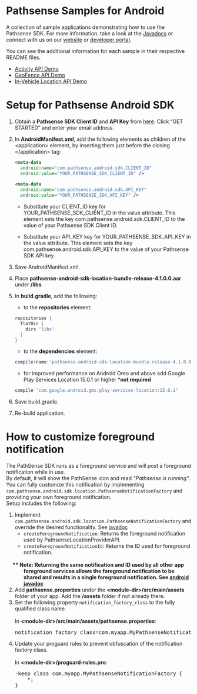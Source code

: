 
Pathsense Samples for Android
=============================

A collection of sample applications demonstrating how to use the Pathsense SDK. For more information, take a look at the [Javadocs](http://docs.pathsense.io/android/sdk/location/4.1.0.0/) or connect with us on our [website](https://pathsense.com/) or [developer portal](https://developer.pathsense.com/).

You can see the additional information for each sample in their respective README files.

  - [Activity API Demo](pathsense-activitydemo-app/README.md)
  - [GeoFence API Demo](pathsense-geofencedemo-app/README.md)
  - [In-Vehicle Location API Demo](pathsense-invehiclelocationdemo-app/README.md)

Setup for Pathsense Android SDK
===================================
1. Obtain a **Pathsense SDK Client ID** and **API Key** from [here](https://pathsense.com/). Click “GET STARTED” and enter your email address.

2. In **AndroidManifest.xml**, add the following elements as children of the &#060;application&#062; element, by inserting them just before the closing &#060;/application&#062; tag:

    ```xml
    <meta-data 
      android:name="com.pathsense.android.sdk.CLIENT_ID" 
      android:value="YOUR_PATHSENSE_SDK_CLIENT_ID" />
        
    <meta-data 
      android:name="com.pathsense.android.sdk.API_KEY" 
      android:value="YOUR_PATHSENSE_SDK_API_KEY" />
    ```

    * Substitute your CLIENT_ID key for YOUR_PATHSENSE_SDK_CLIENT_ID in the value attribute. This element sets the key com.pathsense.android.sdk.CLIENT_ID to the value of your Pathsense SDK Client ID.

    * Substitute your API_KEY key for YOUR_PATHSENSE_SDK_API_KEY in the value attribute. This element sets the key com.pathsense.android.sdk.API_KEY to the value of your Pathsense SDK API key.

3. Save AndroidManifest.xml.

4. Place **pathsense-android-sdk-location-bundle-release-4.1.0.0.aar** under **/libs**

5. In **build.gradle**, add the following:

    * to the **repositories** element:

    ```groovy
    repositories {
      flatDir {
        dirs 'libs'
      }
    }
    ```

    * to the **dependencies** element:

    ```groovy
    compile(name:'pathsense-android-sdk-location-bundle-release-4.1.0.0', ext:'aar')
    ```
    * for improved performance on Android Oreo and above add Google Play Services Location 15.0.1 or higher ***not required**
    ```groovy
    compile "com.google.android.gms:play-services-location:15.0.1"
    ```

6. Save build.gradle.

7. Re-build application.

How to customize foreground notification
===================================

The PathSense SDK runs as a foreground service and will post a foreground notification while in use.
<br />
By default, it will show the PathSense icon and read <i>"Pathsense is running"</i>. You can fully customize this notification by implementing <code>com.pathsense.android.sdk.location.PathsenseNotificationFactory</code> and providing your own foreground notification.
<br />
Setup includes the following:

<ol>
	<li>Implement <code>com.pathsense.android.sdk.location.PathsenseNotificationFactory</code> and override the desired functionality. See <a href="http://docs.pathsense.io/android/sdk/location/4.1.0.0/com/pathsense/android/sdk/location/PathsenseNotificationFactory.html">javadoc</a>
		<ul>
			<li><code>createForegroundNotification</code>: Returns the foreground notification used by PathsenseLocationProviderAPI.</li>
			<li><code>createForegroundNotificationId</code>: Returns the ID used for foreground notification.
			<br /><br /><b style="margin-left: -30px">** Note: Returning the same notification and ID used by all other app foreground services allows the foreground notification to be shared and results in a single foreground notification. See <a href="https://developer.android.com/reference/android/app/NotificationManager#notify(int,%20android.app.Notification)">android javadoc</a></b>
			</li>
		</ul>
	</li>
	<li>Add <b>pathsense.properties</b> under the <b>&lt;module-dir&gt;/src/main/assets</b> folder of your app. Add the <b>/assets</b> folder if not already there.</li>
	<li>Set the following property <code>notification_factory_class</code> to the fully qualified class name.
		<br /><br />In <b>&lt;module-dir&gt;/src/main/assets/pathsense.properties</b>:
<pre>notification_factory_class=com.myapp.MyPathsenseNotificationFactory</pre>
	</li>
	<li>Update your proguard rules to prevent obfuscation of the notification factory class.
		<br /><br />In <b>&lt;module-dir&gt;/proguard-rules.pro</b>:
<pre>-keep class com.myapp.MyPathsenseNotificationFactory {
	*;
}</pre>
	</li> 
</ol>